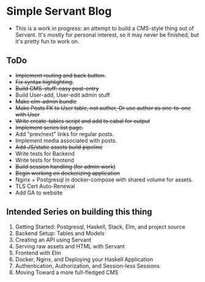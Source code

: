 # Simple Servant Blog

- This is a work in progress: an attempt to build
a CMS-style thing out of Servant. It's mostly for
personal interest, so it may never be finished, but it's pretty fun to work on.


## ToDo

- ~~Implement routing and back button.~~
- ~~Fix syntax highlighting.~~
- ~~Build CMS-stuff: easy post-entry~~
- Build User-add, User-edit admin stuff
- ~~Make elm-admin bundle~~
- ~~Make Posts FK to User table, not author, Or use author as one-to-one with User~~
- ~~Write create-tables script and add to cabal for output~~
- ~~Implement series list page.~~
- Add "prev/next" links for regular posts.
- Implement media associated with posts.
- ~~Add JS/static assets build pipeline~~
- Write tests for Backend
- Write tests for frontend
- ~~Build session handling (for admin work)~~
- ~~Begin working on dockerizing application~~
- Nginx + Postgresql in docker-compose with shared volume for assets.
- TLS Cert Auto-Renewal
- Add GA to website


## Intended Series on building this thing
1. Getting Started: Postgresql, Haskell, Stack, Elm, and project source
2. Backend Setup: Tables and Models
3. Creating an API using Servant
4. Serving raw assets and HTML with Servant
5. Frontend with Elm
6. Docker, Nginx, and Deploying your Haskell Application
7. Authentication, Authorization, and Session-less Sessions
8. Moving Toward a more full-fledged CMS
